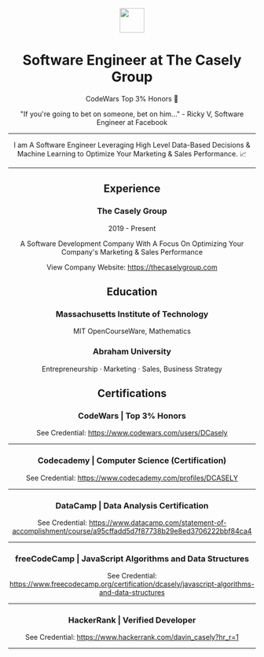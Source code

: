 <div align="center">
    <img src="https://thecaselygroup.com/images/logo-white.png" width="50">
</div>

<div align="center">

# Software Engineer at The Casely Group

CodeWars Top 3% Honors 💯

"If you're going to bet on someone, bet on him..." - Ricky V, Software Engineer at Facebook

---

<div style="width: 500px">
I am A Software Engineer Leveraging High Level Data-Based Decisions & Machine Learning to Optimize Your Marketing & Sales Performance. 📈
</div>

---

## Experience

### The Casely Group

2019 - Present

A Software Development Company With A Focus On Optimizing Your Company's Marketing & Sales Performance

View Company Website: https://thecaselygroup.com

## Education

### Massachusetts Institute of Technology

MIT OpenCourseWare, Mathematics

### Abraham University

Entrepreneurship · Marketing · Sales, Business Strategy

## Certifications

### CodeWars | Top 3% Honors

See Credential: https://www.codewars.com/users/DCasely

---

### Codecademy | Computer Science (Certification)

See Credential: https://www.codecademy.com/profiles/DCASELY

---

### DataCamp | Data Analysis Certification

See Credential: https://www.datacamp.com/statement-of-accomplishment/course/a95cffadd5d7f87738b29e8ed3706222bbf84ca4

---

### freeCodeCamp | JavaScript Algorithms and Data Structures

See Credential: https://www.freecodecamp.org/certification/dcasely/javascript-algorithms-and-data-structures

---

### HackerRank | Verified Developer

See Credential: https://www.hackerrank.com/davin_casely?hr_r=1

---

</div>
